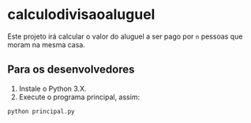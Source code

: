 # calculodivisaoaluguel

Este projeto irá calcular o valor do aluguel
a ser pago por `n` pessoas que moram na mesma casa.

## Para os desenvolvedores

1. Instale o Python 3.X.
2. Execute o programa principal, assim:

```
python principal.py
```


